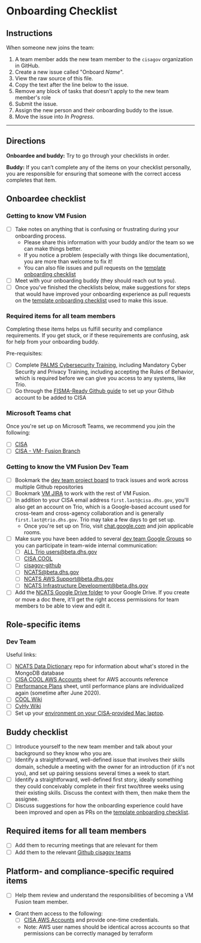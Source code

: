 # Onboarding Checklist #

## Instructions ##

When someone new joins the team:

1. A team member adds the new team member to the `cisagov` organization in
GitHub.
1. Create a new issue called "Onboard _Name_".
1. View the raw source of this file.
1. Copy the text after the line below to the issue.
1. Remove any block of tasks that doesn't apply to the new team member's role
1. Submit the issue.
1. Assign the new person and their onboarding buddy to the issue.
1. Move the issue into _In Progress_.

---

## Directions ##

**Onboardee and buddy:** Try to go through your checklists in order.

**Buddy:** If you can’t complete any of the items on your checklist
personally, you are responsible for ensuring that someone with the correct
access completes that item.

## Onboardee checklist ##

### Getting to know VM Fusion ###

- [ ] Take notes on anything that is confusing or frustrating during your
onboarding process.
  - Please share this information with your buddy and/or the team so we can
  make things better.
  - If you notice a problem (especially with things like documentation), you
  are more than welcome to fix it!
  - You can also file issues and pull requests on the [template onboarding checklist]
- [ ] Meet with your onboarding buddy (they should reach out to you).
- [ ] Once you've finished the checklists below, make suggestions for steps
that would have improved your onboarding experience as pull requests on the
[template onboarding checklist] used to make this issue.

### Required items for all team members ###

Completing these items helps us fulfill security and compliance requirements.
If you get stuck, or if these requirements are confusing, ask for help from
your onboarding buddy.

Pre-requisites:

- [ ] Complete [PALMS Cybersecurity Training](https://etms.hq.dhs.gov),
including Mandatory Cyber Security and Privacy Training, including accepting
the Rules of Behavior, which is required before we can give you access to any
systems, like Trio.
- [ ] Go through the [FISMA-Ready Github guide](https://github.com/fisma-ready/github)
to set up your Github account to be added to CISA

### Microsoft Teams chat ###

Once you're set up on Microsoft Teams, we recommend you join the following:

- [ ] [CISA](https://teams.microsoft.com/l/team/19%3aa40fd338ea7a45de994a7c7ce9671fd4%40thread.skype/conversations?groupId=8c6c0b00-7244-46e1-bef9-76ce2a1906f5&tenantId=3ccde76c-946d-4a12-bb7a-fc9d0842354a)
- [ ] [CISA - VM- Fusion Branch](https://teams.microsoft.com/l/team/19%3a2d4e9f3e321f4ef9a09f4ed94a32105c%40thread.skype/conversations?groupId=2992771f-df53-4097-87dd-75898a5830db&tenantId=3ccde76c-946d-4a12-bb7a-fc9d0842354a)

### Getting to know the VM Fusion Dev Team ###

- [ ] Bookmark the [dev team project board] to track issues and work across
multiple Github repositories
- [ ] Bookmark [VM JIRA] to work with the rest of VM Fusion.
- [ ] In addition to your CISA email address `first.last@cisa.dhs.gov`, you'll
also get an account on Trio, which is a Google-based account used for
cross-team and cross-agency collaboration and is generally
`first.last@trio.dhs.gov`. Trio may take a few days to get set up.
  - Once you're set up on Trio, visit
  [chat.google.com](https://chat.google.com) and join applicable rooms.
- [ ] Make sure you have been added to several [dev team Google Groups] so you
can participate in team-wide internal communication:
  - [ ] [ALL Trio users@beta.dhs.gov](https://groups.google.com/a/beta.dhs.gov/d/forum/all)
  - [ ] [CISA COOL](https://groups.google.com/a/trio.dhs.gov/forum/#!forum/cisa-cool-group)
  - [ ] [cisagov-github](https://groups.google.com/a/trio.dhs.gov/forum/#!forum/cisagov-github-group)
  - [ ] [NCATS@beta.dhs.gov](https://groups.google.com/a/beta.dhs.gov/d/forum/ncats)
  - [ ] [NCATS AWS Support@beta.dhs.gov](https://groups.google.com/a/beta.dhs.gov/d/forum/ncats-aws-support)
  - [ ] [NCATS Infrastructure Development@beta.dhs.gov](https://groups.google.com/a/beta.dhs.gov/d/forum/ncats-dev)
- [ ] Add the [NCATS Google Drive folder] to your Google Drive. If you create
or move a doc there, it'll get the right access permissions for team members
to be able to view and edit it.

## Role-specific items ##

### Dev Team ###

Useful links:

- [ ] [NCATS Data Dictionary](https://github.com/cisagov/ncats-data-dictionary)
repo for information about what's stored in the MongoDB database
- [ ] [CISA COOL AWS Accounts](https://docs.google.com/spreadsheets/d/1It0FIlG7ZxTwrRV-zVYUAMw18L6ZstQiAYT7vGYf5VE/edit#gid=2069139012)
sheet for AWS accounts reference
- [ ] [Performance Plans](https://docs.google.com/spreadsheets/d/1UaGI8u70CXOGBtvJFQ85vCkPbqyDh5PVws0Xu893piw/edit?ts=5e558417&pli=1#gid=474573185)
sheet, until performance plans are individualized again (sometime after
June 2020).
- [ ] [COOL Wiki](https://github.com/cisagov/cool-system/wiki/)
- [ ] [CyHy Wiki](https://github.com/cisagov/cyhy-system/wiki/)
- [ ] Set up your [environment on your CISA-provided Mac laptop](/dev_envs/mac-env-setup.md).

## Buddy checklist ##

- [ ] Introduce yourself to the new team member and talk about your
background so they know who you are.
- [ ] Identify a straightforward, well-defined issue that involves
their skills domain, schedule a meeting with the owner for an introduction (if
it's not you), and set up pairing sessions several times a week to start.
- [ ] Identify a straightforward, well-defined first story, ideally something
they could conceivably complete in their first two/three weeks using their
existing skills. Discuss the context with them, then make them the assignee.
- [ ] Discuss suggestions for how the onboarding experience could have been
improved and open as PRs on the [template onboarding checklist].

## Required items for all team members ##

- [ ] Add them to recurring meetings that are relevant for them
- [ ] Add them to the relevant [Github cisagov teams](https://github.com/orgs/cisagov/teams/)

## Platform- and compliance-specific required items ##

- [ ] Help them review and understand the responsibilities of becoming a
VM Fusion team member.
- Grant them access to the following:
  - [ ] [CISA AWS Accounts](https://docs.google.com/spreadsheets/d/1It0FIlG7ZxTwrRV-zVYUAMw18L6ZstQiAYT7vGYf5VE/edit#gid=2069139012)
  and provide one-time credentials.
  - Note: AWS user names should be identical across accounts so that
  permissions can be correctly managed by terraform

<!-- Links for use throughout the checklist -->
[template onboarding checklist]: https://github.com/cisagov/development-guide/blob/master/onboarding-checklist.md
[NCATS Google Drive folder]: https://drive.google.com/drive/folders/0APw76nbCAmzuUk9PVA
[VM JIRA]: https://jira.ncats.cyber.dhs.gov/secure/Dashboard.jspa

<!-- dev team -->
[dev team project board]: https://app.zenhub.com/workspaces/vm-bizops-dev-5e596691c12d3435405dfaf3/board
[dev team Google Groups]: https://groups.google.com/a/trio.dhs.gov/forum/#!myforums
